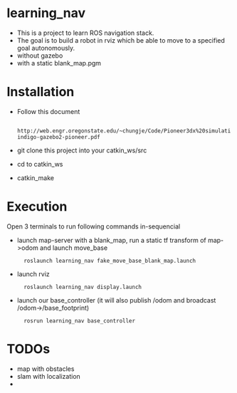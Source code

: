# learning_nav

* This is a project to learn ROS navigation stack.
* The goal is to build a robot in rviz which be able to move to a specified goal autonomously.
* without gazebo
* with a static blank_map.pgm

# Installation 
* Follow this document

        http://web.engr.oregonstate.edu/~chungje/Code/Pioneer3dx%20simulation/ros-indigo-gazebo2-pioneer.pdf

* git clone this project into your catkin_ws/src
* cd to catkin_ws
* catkin_make

# Execution

Open 3 terminals to run following commands in-sequencial

* launch map-server with a blank_map, run a static tf transform of map->odom and launch move_base

        roslaunch learning_nav fake_move_base_blank_map.launch



* launch rviz

        roslaunch learning_nav display.launch   

* launch our base_controller (it will also publish /odom and broadcast /odom->/base_footprint)

        rosrun learning_nav base_controller
        
# TODOs

* map with obstacles
* slam with localization
* 


